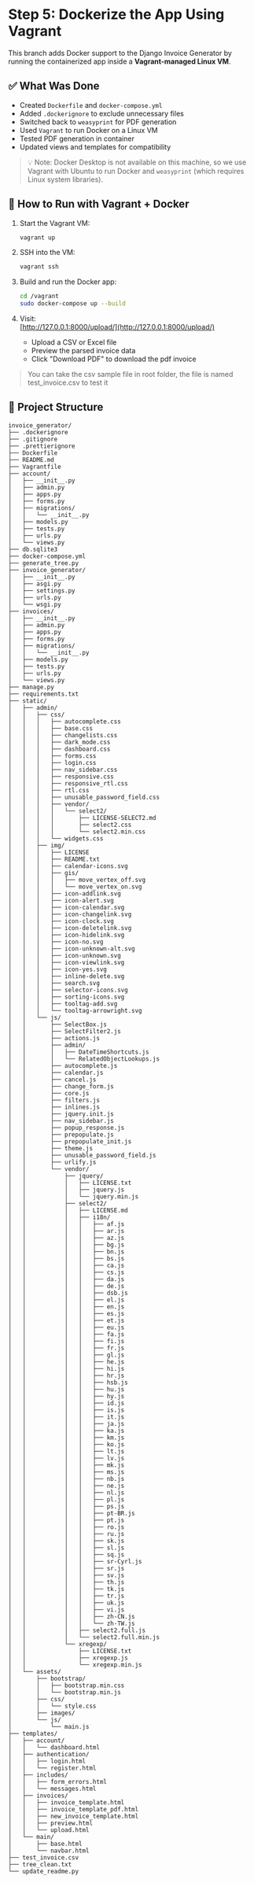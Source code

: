 # Step 5: Dockerize the App Using Vagrant

This branch adds Docker support to the Django Invoice Generator by running the containerized app inside a **Vagrant-managed Linux VM**.

## ✅ What Was Done

- Created `Dockerfile` and `docker-compose.yml`
- Added `.dockerignore` to exclude unnecessary files
- Switched back to `weasyprint` for PDF generation
- Used `Vagrant` to run Docker on a Linux VM
- Tested PDF generation in container
- Updated views and templates for compatibility

> 💡 Note: Docker Desktop is not available on this machine, so we use Vagrant with Ubuntu to run Docker and `weasyprint` (which requires Linux system libraries).

## 🧪 How to Run with Vagrant + Docker

1. Start the Vagrant VM:

   ```bash
   vagrant up

   ```

2. SSH into the VM:

   ```bash
   vagrant ssh

   ```

3. Build and run the Docker app:

   ```bash
   cd /vagrant
   sudo docker-compose up --build

   ```

4. Visit:  
   [http://127.0.0.1:8000/upload/](http://127.0.0.1:8000/upload/)
   - Upload a CSV or Excel file
   - Preview the parsed invoice data
   - Click "Download PDF" to download the pdf invoice

> You can take the csv sample file in root folder, the file is named test_invoice.csv to test it

## 📁 Project Structure

```
invoice_generator/
├── .dockerignore
├── .gitignore
├── .prettierignore
├── Dockerfile
├── README.md
├── Vagrantfile
├── account/
│   ├── __init__.py
│   ├── admin.py
│   ├── apps.py
│   ├── forms.py
│   ├── migrations/
│   │   └── __init__.py
│   ├── models.py
│   ├── tests.py
│   ├── urls.py
│   └── views.py
├── db.sqlite3
├── docker-compose.yml
├── generate_tree.py
├── invoice_generator/
│   ├── __init__.py
│   ├── asgi.py
│   ├── settings.py
│   ├── urls.py
│   └── wsgi.py
├── invoices/
│   ├── __init__.py
│   ├── admin.py
│   ├── apps.py
│   ├── forms.py
│   ├── migrations/
│   │   └── __init__.py
│   ├── models.py
│   ├── tests.py
│   ├── urls.py
│   └── views.py
├── manage.py
├── requirements.txt
├── static/
│   ├── admin/
│   │   ├── css/
│   │   │   ├── autocomplete.css
│   │   │   ├── base.css
│   │   │   ├── changelists.css
│   │   │   ├── dark_mode.css
│   │   │   ├── dashboard.css
│   │   │   ├── forms.css
│   │   │   ├── login.css
│   │   │   ├── nav_sidebar.css
│   │   │   ├── responsive.css
│   │   │   ├── responsive_rtl.css
│   │   │   ├── rtl.css
│   │   │   ├── unusable_password_field.css
│   │   │   ├── vendor/
│   │   │   │   └── select2/
│   │   │   │       ├── LICENSE-SELECT2.md
│   │   │   │       ├── select2.css
│   │   │   │       └── select2.min.css
│   │   │   └── widgets.css
│   │   ├── img/
│   │   │   ├── LICENSE
│   │   │   ├── README.txt
│   │   │   ├── calendar-icons.svg
│   │   │   ├── gis/
│   │   │   │   ├── move_vertex_off.svg
│   │   │   │   └── move_vertex_on.svg
│   │   │   ├── icon-addlink.svg
│   │   │   ├── icon-alert.svg
│   │   │   ├── icon-calendar.svg
│   │   │   ├── icon-changelink.svg
│   │   │   ├── icon-clock.svg
│   │   │   ├── icon-deletelink.svg
│   │   │   ├── icon-hidelink.svg
│   │   │   ├── icon-no.svg
│   │   │   ├── icon-unknown-alt.svg
│   │   │   ├── icon-unknown.svg
│   │   │   ├── icon-viewlink.svg
│   │   │   ├── icon-yes.svg
│   │   │   ├── inline-delete.svg
│   │   │   ├── search.svg
│   │   │   ├── selector-icons.svg
│   │   │   ├── sorting-icons.svg
│   │   │   ├── tooltag-add.svg
│   │   │   └── tooltag-arrowright.svg
│   │   └── js/
│   │       ├── SelectBox.js
│   │       ├── SelectFilter2.js
│   │       ├── actions.js
│   │       ├── admin/
│   │       │   ├── DateTimeShortcuts.js
│   │       │   └── RelatedObjectLookups.js
│   │       ├── autocomplete.js
│   │       ├── calendar.js
│   │       ├── cancel.js
│   │       ├── change_form.js
│   │       ├── core.js
│   │       ├── filters.js
│   │       ├── inlines.js
│   │       ├── jquery.init.js
│   │       ├── nav_sidebar.js
│   │       ├── popup_response.js
│   │       ├── prepopulate.js
│   │       ├── prepopulate_init.js
│   │       ├── theme.js
│   │       ├── unusable_password_field.js
│   │       ├── urlify.js
│   │       └── vendor/
│   │           ├── jquery/
│   │           │   ├── LICENSE.txt
│   │           │   ├── jquery.js
│   │           │   └── jquery.min.js
│   │           ├── select2/
│   │           │   ├── LICENSE.md
│   │           │   ├── i18n/
│   │           │   │   ├── af.js
│   │           │   │   ├── ar.js
│   │           │   │   ├── az.js
│   │           │   │   ├── bg.js
│   │           │   │   ├── bn.js
│   │           │   │   ├── bs.js
│   │           │   │   ├── ca.js
│   │           │   │   ├── cs.js
│   │           │   │   ├── da.js
│   │           │   │   ├── de.js
│   │           │   │   ├── dsb.js
│   │           │   │   ├── el.js
│   │           │   │   ├── en.js
│   │           │   │   ├── es.js
│   │           │   │   ├── et.js
│   │           │   │   ├── eu.js
│   │           │   │   ├── fa.js
│   │           │   │   ├── fi.js
│   │           │   │   ├── fr.js
│   │           │   │   ├── gl.js
│   │           │   │   ├── he.js
│   │           │   │   ├── hi.js
│   │           │   │   ├── hr.js
│   │           │   │   ├── hsb.js
│   │           │   │   ├── hu.js
│   │           │   │   ├── hy.js
│   │           │   │   ├── id.js
│   │           │   │   ├── is.js
│   │           │   │   ├── it.js
│   │           │   │   ├── ja.js
│   │           │   │   ├── ka.js
│   │           │   │   ├── km.js
│   │           │   │   ├── ko.js
│   │           │   │   ├── lt.js
│   │           │   │   ├── lv.js
│   │           │   │   ├── mk.js
│   │           │   │   ├── ms.js
│   │           │   │   ├── nb.js
│   │           │   │   ├── ne.js
│   │           │   │   ├── nl.js
│   │           │   │   ├── pl.js
│   │           │   │   ├── ps.js
│   │           │   │   ├── pt-BR.js
│   │           │   │   ├── pt.js
│   │           │   │   ├── ro.js
│   │           │   │   ├── ru.js
│   │           │   │   ├── sk.js
│   │           │   │   ├── sl.js
│   │           │   │   ├── sq.js
│   │           │   │   ├── sr-Cyrl.js
│   │           │   │   ├── sr.js
│   │           │   │   ├── sv.js
│   │           │   │   ├── th.js
│   │           │   │   ├── tk.js
│   │           │   │   ├── tr.js
│   │           │   │   ├── uk.js
│   │           │   │   ├── vi.js
│   │           │   │   ├── zh-CN.js
│   │           │   │   └── zh-TW.js
│   │           │   ├── select2.full.js
│   │           │   └── select2.full.min.js
│   │           └── xregexp/
│   │               ├── LICENSE.txt
│   │               ├── xregexp.js
│   │               └── xregexp.min.js
│   └── assets/
│       ├── bootstrap/
│       │   ├── bootstrap.min.css
│       │   └── bootstrap.min.js
│       ├── css/
│       │   └── style.css
│       ├── images/
│       └── js/
│           └── main.js
├── templates/
│   ├── account/
│   │   └── dashboard.html
│   ├── authentication/
│   │   ├── login.html
│   │   └── register.html
│   ├── includes/
│   │   ├── form_errors.html
│   │   └── messages.html
│   ├── invoices/
│   │   ├── invoice_template.html
│   │   ├── invoice_template_pdf.html
│   │   ├── new_invoice_template.html
│   │   ├── preview.html
│   │   └── upload.html
│   └── main/
│       ├── base.html
│       └── navbar.html
├── test_invoice.csv
├── tree_clean.txt
└── update_readme.py
```
